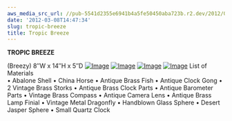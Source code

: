 ```yaml
---
aws_media_src_url: //pub-5541d2355e6941b4a5fe50450aba723b.r2.dev/2012/03/breezy.jpg
date: '2012-03-08T14:47:34'
slug: tropic-breeze
title: Tropic Breeze
---
```


 **TROPIC BREEZE**

 (Breezy)  8″W x 14″H x 5″D  [![Image](//pub-5541d2355e6941b4a5fe50450aba723b.r2.dev/2012/03/breezy.jpg?w=487)](//pub-5541d2355e6941b4a5fe50450aba723b.r2.dev/2012/03/breezy.jpg)  [![Image](//pub-5541d2355e6941b4a5fe50450aba723b.r2.dev/2012/03/breezy-detail.jpg?w=487)](//pub-5541d2355e6941b4a5fe50450aba723b.r2.dev/2012/03/breezy-detail.jpg)  [![Image](//pub-5541d2355e6941b4a5fe50450aba723b.r2.dev/2012/03/breezy-detail2.jpg?w=487)](//pub-5541d2355e6941b4a5fe50450aba723b.r2.dev/2012/03/breezy-detail2.jpg)  [![Image](//pub-5541d2355e6941b4a5fe50450aba723b.r2.dev/2012/03/breezy-detail3.jpg?w=487)](//pub-5541d2355e6941b4a5fe50450aba723b.r2.dev/2012/03/breezy-detail3.jpg)   List of Materials   
  • Abalone Shell • China Horse • Antique Brass Fish • Antique Clock Gong • 2 Vintage Brass Storks • Antique Brass Clock Parts • Antique Barometer Parts • Vintage Brass Compass • Antique Camera Lens • Antique Brass Lamp Finial • Vintage Metal Dragonfly • Handblown Glass Sphere • Desert Jasper Sphere • Small Quartz Clock